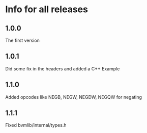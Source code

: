 # Info for all releases
## 1.0.0
The first version
## 1.0.1
Did some fix in the headers and added a C++ Example
## 1.1.0
Added opcodes like NEGB, NEGW, NEGDW, NEGQW for negating
## 1.1.1
Fixed bvmlib/internal/types.h
